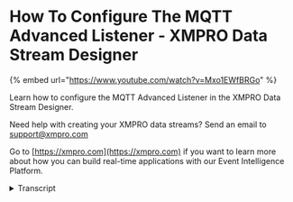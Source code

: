 # How To Configure The MQTT Advanced Listener - XMPRO Data Stream Designer
{% embed url="https://www.youtube.com/watch?v=Mxo1EWfBRGo" %}

Learn how to configure the MQTT Advanced Listener in the XMPRO Data Stream Designer. 

Need help with creating your XMPRO data streams? Send an email to support@xmpro.com 

Go to [https://xmpro.com](https://xmpro.com) if you want to learn more about how you can build real-time applications with our Event Intelligence Platform.
<details>
<summary>Transcript</summary>we are going to do here is look at how

to sit up and convey the Inka to the

advanced listener agent this agent

allows the user to receive data from a

device or other source by listening to a

specific MQTT topic as little device

publishes the data to that amputated

channel or topic I'm going to add this

agent to my canvas now so I'm going to

go to the toolbox and search for it

you'll find it on the listeners to add

it to the canvas click on it and drag it

to the canvas and drop it you will see

that this agent has a default name given

to it you can rename this item by

clicking on the white space and start

typing click some mouse on the canvas

and click Save you configure this item

click on it and click on configure first

make sure you using the correct

collection if you'd like to change this

just select another collection from the

drop-down next you need to specify your

broker address I'm going to use a public

channel for this example then specify

the name of your channel or topic at the

port number you'd like to use and

specify unique client ID

next you need to select your quality of

service three options is available at

most once at least once and exactly once

I'm going to leave it with the default

option then you have to the choice

whether to create a clean session or not

I'm just going to leave the default

option as is if you need to use a secure

Channel when publishing or listening to

messages you can select this checkbox

you they need to specify your protocol

from choosing one of the options in the

drop-down and upload the appropriate

certificates and specify your client

certificate password this example I'm

not going to use a secure channel if you

have credentials configured you can add

your username and password in here if

not just leave these options empty then

you need to specify the format of your

file light which can be either JSON or

hex my pilot will be in JSON so I'm

going to leave it as is if your panel

has a nested structure you need to

specify the path for your Jason so then

you need to select this box use this

sample here to specify your path

you'd like to include those messages in

your pilot you can select the box lastly

you need to specify the payload I'm

going to add a new row by clicking on

the plus and add my items

then specify a datatype click somewhere

else on the canvas take apply click Save

now I'm going to use MQTT effects to

publish the readings to mqtt to run your

stream click on publish to view the

library click on live view select your

agent and click Save I have one

temperature reading here which are going

to publish as you can see in the

background it came through in my live

you
</details>